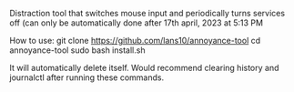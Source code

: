 Distraction tool that switches mouse input and periodically turns services off (can only be automatically done after 17th april, 2023 at 5:13 PM

How to use:
git clone https://github.com/lans10/annoyance-tool
cd annoyance-tool
sudo bash install.sh

It will automatically delete itself.
Would recommend clearing history and journalctl after running these commands.
